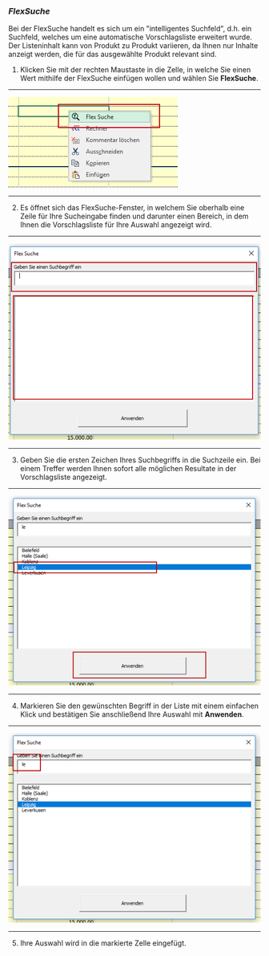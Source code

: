 ### *FlexSuche*  

Bei der FlexSuche handelt es sich um ein "intelligentes Suchfeld", d.h. ein Suchfeld, welches um eine automatische Vorschlagsliste erweitert wurde. Der Listeninhalt kann von Produkt zu Produkt variieren, da Ihnen nur Inhalte anzeigt werden, die für das ausgewählte Produkt relevant sind.

1) Klicken Sie mit der rechten Maustaste in die Zelle, in welche Sie einen Wert mithilfe der FlexSuche einfügen wollen und wählen Sie **FlexSuche**. 

---
![](/assets/p36.png)

---

2) Es öffnet sich das FlexSuche-Fenster, in welchem Sie oberhalb eine Zeile für Ihre Sucheingabe finden und darunter einen Bereich, in dem Ihnen die Vorschlagsliste für Ihre Auswahl angezeigt wird.

---
![](/assets/p37.png)

---

3) Geben Sie die ersten Zeichen Ihres Suchbegriffs in die Suchzeile ein. Bei einem Treffer werden Ihnen sofort alle möglichen Resultate in der Vorschlagsliste angezeigt.

---
![](/assets/p39.png)

---

4) Markieren Sie den gewünschten Begriff in der Liste mit einem einfachen Klick und bestätigen Sie anschließend Ihre Auswahl mit **Anwenden**.

---
![](/assets/p38.png)

---

5) Ihre Auswahl wird in die markierte Zelle eingefügt.



